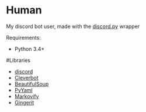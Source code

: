 # Human
My discord bot user, made with the [discord.py](https://github.com/Rapptz/discord.py) wrapper

Requirements:
- Python 3.4+

#Libraries
- [discord](https://github.com/Rapptz/discord.py)
- [Cleverbot](https://github.com/folz/cleverbot.py)
- [BeautifulSoup](https://www.crummy.com/software/BeautifulSoup/bs4)
- [PyYaml](https://pyyaml.org/)
- [Markovify](https://github.com/jsvine/markovify)
- [Gingerit](https://github.com/Azd325/gingerit)

